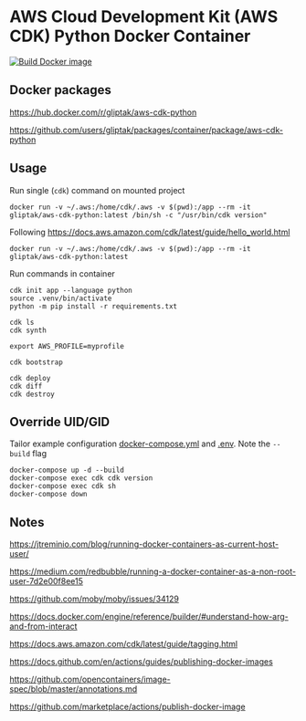# AWS Cloud Development Kit (AWS CDK) Python Docker Container

[![Build Docker image](https://github.com/gliptak/aws-cdk-python/actions/workflows/ci.yml/badge.svg?branch=master)](https://github.com/gliptak/aws-cdk-python/actions/workflows/ci.yml?branch=master)
## Docker packages

https://hub.docker.com/r/gliptak/aws-cdk-python

https://github.com/users/gliptak/packages/container/package/aws-cdk-python

## Usage

Run single (`cdk`) command on mounted project

```
docker run -v ~/.aws:/home/cdk/.aws -v $(pwd):/app --rm -it gliptak/aws-cdk-python:latest /bin/sh -c "/usr/bin/cdk version"
```

Following https://docs.aws.amazon.com/cdk/latest/guide/hello_world.html 

```
docker run -v ~/.aws:/home/cdk/.aws -v $(pwd):/app --rm -it gliptak/aws-cdk-python:latest
```

Run commands in container

```
cdk init app --language python
source .venv/bin/activate
python -m pip install -r requirements.txt
```

```
cdk ls
cdk synth
```

```
export AWS_PROFILE=myprofile

cdk bootstrap

cdk deploy
cdk diff
cdk destroy
```

## Override UID/GID

Tailor example configuration [docker-compose.yml](docker-compose.yml) and [.env](.env). Note the `--build` flag

```
docker-compose up -d --build
docker-compose exec cdk cdk version
docker-compose exec cdk sh
docker-compose down
```

## Notes

https://jtreminio.com/blog/running-docker-containers-as-current-host-user/

https://medium.com/redbubble/running-a-docker-container-as-a-non-root-user-7d2e00f8ee15

https://github.com/moby/moby/issues/34129

https://docs.docker.com/engine/reference/builder/#understand-how-arg-and-from-interact

https://docs.aws.amazon.com/cdk/latest/guide/tagging.html

https://docs.github.com/en/actions/guides/publishing-docker-images

https://github.com/opencontainers/image-spec/blob/master/annotations.md

https://github.com/marketplace/actions/publish-docker-image
